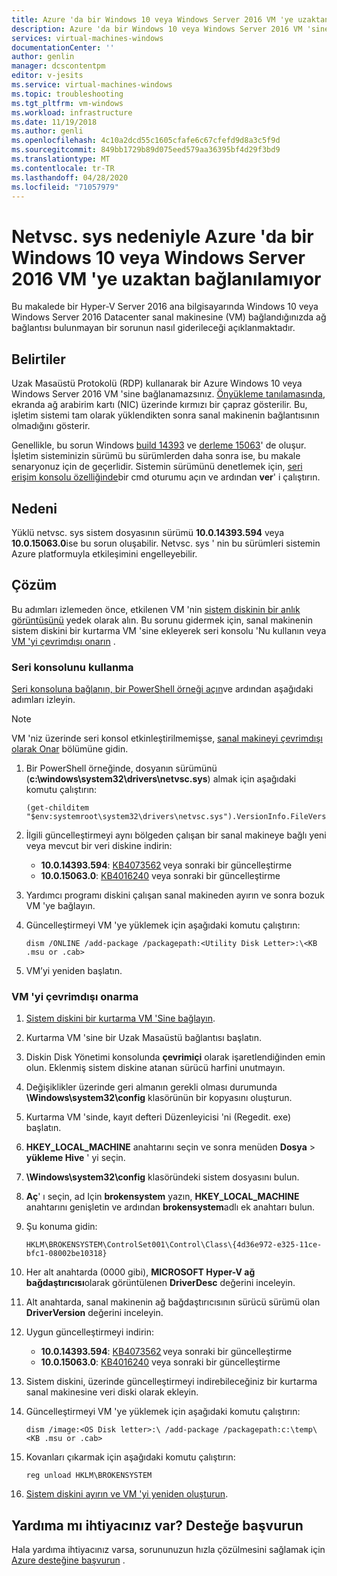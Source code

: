 ```yaml
---
title: Azure 'da bir Windows 10 veya Windows Server 2016 VM 'ye uzaktan bağlandığınızda netvsc. sys sorununu giderin | Microsoft Docs
description: Azure 'da bir Windows 10 veya Windows Server 2016 VM 'sine bağlanırken Netsvc. sys ile ilgili bir RDP sorunuyla ilgili sorunları nasıl giderebileceğinizi öğrenin.
services: virtual-machines-windows
documentationCenter: ''
author: genlin
manager: dcscontentpm
editor: v-jesits
ms.service: virtual-machines-windows
ms.topic: troubleshooting
ms.tgt_pltfrm: vm-windows
ms.workload: infrastructure
ms.date: 11/19/2018
ms.author: genli
ms.openlocfilehash: 4c10a2dcd55c1605cfafe6c67cfefd9d8a3c5f9d
ms.sourcegitcommit: 849bb1729b89d075eed579aa36395bf4d29f3bd9
ms.translationtype: MT
ms.contentlocale: tr-TR
ms.lasthandoff: 04/28/2020
ms.locfileid: "71057979"
---
```

# <a name="cannot-connect-remotely-to-a-windows-10-or-windows-server-2016-vm-in-azure-because-of-netvscsys"></a>Netvsc. sys nedeniyle Azure 'da bir Windows 10 veya Windows Server 2016 VM 'ye uzaktan bağlanılamıyor

Bu makalede bir Hyper-V Server 2016 ana bilgisayarında Windows 10 veya Windows Server 2016 Datacenter sanal makinesine (VM) bağlandığınızda ağ bağlantısı bulunmayan bir sorunun nasıl giderileceği açıklanmaktadır.

## <a name="symptoms"></a>Belirtiler

Uzak Masaüstü Protokolü (RDP) kullanarak bir Azure Windows 10 veya Windows Server 2016 VM 'sine bağlanamazsınız. [Önyükleme tanılamasında](boot-diagnostics.md), ekranda ağ arabirim kartı (NIC) üzerinde kırmızı bir çapraz gösterilir. Bu, işletim sistemi tam olarak yüklendikten sonra sanal makinenin bağlantısının olmadığını gösterir.

Genellikle, bu sorun Windows [build 14393](https://support.microsoft.com/help/4093120/) ve [derleme 15063](https://support.microsoft.com/help/4015583/)' de oluşur. İşletim sisteminizin sürümü bu sürümlerden daha sonra ise, bu makale senaryonuz için de geçerlidir. Sistemin sürümünü denetlemek için, [seri erişim konsolu özelliğinde](serial-console-windows.md)bir cmd oturumu açın ve ardından **ver**' i çalıştırın.

## <a name="cause"></a>Nedeni

Yüklü netvsc. sys sistem dosyasının sürümü **10.0.14393.594** veya **10.0.15063.0**ise bu sorun oluşabilir. Netvsc. sys ' nin bu sürümleri sistemin Azure platformuyla etkileşimini engelleyebilir.


## <a name="solution"></a>Çözüm

Bu adımları izlemeden önce, etkilenen VM 'nin [sistem diskinin bir anlık görüntüsünü](../windows/snapshot-copy-managed-disk.md) yedek olarak alın. Bu sorunu gidermek için, sanal makinenin sistem diskini bir kurtarma VM 'sine ekleyerek seri konsolu 'Nu kullanın veya [VM 'yi çevrimdışı onarın](#repair-the-vm-offline) .


### <a name="use-the-serial-console"></a>Seri konsolunu kullanma

[Seri konsoluna bağlanın, bir PowerShell örneği açın](serial-console-windows.md)ve ardından aşağıdaki adımları izleyin.

> [!NOTE]
> VM 'niz üzerinde seri konsol etkinleştirilmemişse, [sanal makineyi çevrimdışı olarak Onar](#repair-the-vm-offline) bölümüne gidin.

1. Bir PowerShell örneğinde, dosyanın sürümünü (**c:\windows\system32\drivers\netvsc.sys**) almak için aşağıdaki komutu çalıştırın:

   ```
   (get-childitem "$env:systemroot\system32\drivers\netvsc.sys").VersionInfo.FileVersion
   ```

2. İlgili güncelleştirmeyi aynı bölgeden çalışan bir sanal makineye bağlı yeni veya mevcut bir veri diskine indirin:

   - **10.0.14393.594**: [KB4073562](https://support.microsoft.com/help/4073562) veya sonraki bir güncelleştirme
   - **10.0.15063.0**: [KB4016240](https://support.microsoft.com/help/4016240) veya sonraki bir güncelleştirme

3. Yardımcı programı diskini çalışan sanal makineden ayırın ve sonra bozuk VM 'ye bağlayın.

4. Güncelleştirmeyi VM 'ye yüklemek için aşağıdaki komutu çalıştırın:

   ```
   dism /ONLINE /add-package /packagepath:<Utility Disk Letter>:\<KB .msu or .cab>
   ```

5. VM’yi yeniden başlatın.

### <a name="repair-the-vm-offline"></a>VM 'yi çevrimdışı onarma

1. [Sistem diskini bir kurtarma VM 'Sine bağlayın](../windows/troubleshoot-recovery-disks-portal.md).

2. Kurtarma VM 'sine bir Uzak Masaüstü bağlantısı başlatın.

3. Diskin Disk Yönetimi konsolunda **çevrimiçi** olarak işaretlendiğinden emin olun. Eklenmiş sistem diskine atanan sürücü harfini unutmayın.

4. Değişiklikler üzerinde geri almanın gerekli olması durumunda **\Windows\system32\config** klasörünün bir kopyasını oluşturun.

5. Kurtarma VM 'sinde, kayıt defteri Düzenleyicisi 'ni (Regedit. exe) başlatın.

6. **HKEY_LOCAL_MACHINE** anahtarını seçin ve sonra menüden **Dosya** > **yükleme Hive** ' yi seçin.

7. **\Windows\system32\config** klasöründeki sistem dosyasını bulun.

8. **Aç**' ı seçin, ad Için **brokensystem** yazın, **HKEY_LOCAL_MACHINE** anahtarını genişletin ve ardından **brokensystem**adlı ek anahtarı bulun.

9. Şu konuma gidin:

   ```
   HKLM\BROKENSYSTEM\ControlSet001\Control\Class\{4d36e972-e325-11ce-bfc1-08002be10318}
   ```

10. Her alt anahtarda (0000 gibi), **MICROSOFT Hyper-V ağ bağdaştırıcısı**olarak görüntülenen **DriverDesc** değerini inceleyin.

11. Alt anahtarda, sanal makinenin ağ bağdaştırıcısının sürücü sürümü olan **DriverVersion** değerini inceleyin.

12. Uygun güncelleştirmeyi indirin:

    - **10.0.14393.594**: [KB4073562](https://support.microsoft.com/help/4073562) veya sonraki bir güncelleştirme
    - **10.0.15063.0**: [KB4016240](https://support.microsoft.com/help/4016240) veya sonraki bir güncelleştirme

13. Sistem diskini, üzerinde güncelleştirmeyi indirebileceğiniz bir kurtarma sanal makinesine veri diski olarak ekleyin.

14. Güncelleştirmeyi VM 'ye yüklemek için aşağıdaki komutu çalıştırın:

    ```
    dism /image:<OS Disk letter>:\ /add-package /packagepath:c:\temp\<KB .msu or .cab>
    ```

15. Kovanları çıkarmak için aşağıdaki komutu çalıştırın:

    ```
    reg unload HKLM\BROKENSYSTEM
    ```

16. [Sistem diskini ayırın ve VM 'yi yeniden oluşturun](../windows/troubleshoot-recovery-disks-portal.md).

## <a name="need-help-contact-support"></a>Yardıma mı ihtiyacınız var? Desteğe başvurun

Hala yardıma ihtiyacınız varsa, sorununuzun hızla çözülmesini sağlamak için [Azure desteğine başvurun](https://portal.azure.com/?#blade/Microsoft_Azure_Support/HelpAndSupportBlade) .
